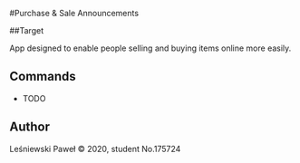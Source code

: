 #Purchase & Sale Announcements

##Target

App designed to enable people selling and buying items online more easily.

## Commands

- TODO


## Author
Leśniewski Paweł © 2020, student No.175724
